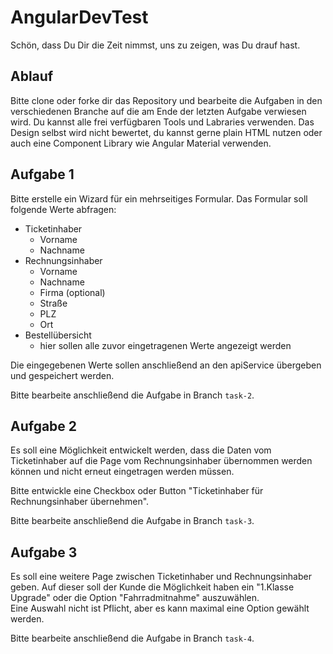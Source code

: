 
# AngularDevTest 

Schön, dass Du Dir die Zeit nimmst, uns zu zeigen, was Du drauf hast.

## Ablauf
Bitte clone oder forke dir das Repository und bearbeite die Aufgaben in den verschiedenen Branche auf die am Ende der letzten Aufgabe verwiesen wird.
Du kannst alle frei verfügbaren Tools und Labraries verwenden.
Das Design selbst wird nicht bewertet, du kannst gerne plain HTML nutzen oder auch eine Component Library wie Angular Material verwenden.

## Aufgabe 1
Bitte erstelle ein Wizard für ein mehrseitiges Formular. Das Formular soll folgende Werte abfragen: 

- Ticketinhaber
  - Vorname
  - Nachname
- Rechnungsinhaber
  - Vorname
  - Nachname
  - Firma (optional)
  - Straße
  - PLZ
  - Ort
- Bestellübersicht
  - hier sollen alle zuvor eingetragenen Werte angezeigt werden

Die eingegebenen Werte sollen anschließend an den apiService übergeben und gespeichert werden. 

Bitte bearbeite anschließend die Aufgabe in Branch `task-2`.

## Aufgabe 2

Es soll eine Möglichkeit entwickelt werden, dass die Daten vom Ticketinhaber auf die Page vom Rechnungsinhaber übernommen werden können und nicht erneut eingetragen werden müssen. 

Bitte entwickle eine Checkbox oder Button "Ticketinhaber für Rechnungsinhaber übernehmen".

Bitte bearbeite anschließend die Aufgabe 
in Branch `task-3`.

## Aufgabe 3

Es soll eine weitere Page zwischen Ticketinhaber und Rechnungsinhaber geben. Auf dieser soll der Kunde die Möglichkeit haben ein "1.Klasse Upgrade" oder die Option "Fahrradmitnahme" auszuwählen.   
Eine Auswahl nicht ist Pflicht, aber es kann maximal eine Option gewählt werden.

Bitte bearbeite anschließend die Aufgabe
in Branch `task-4`.

